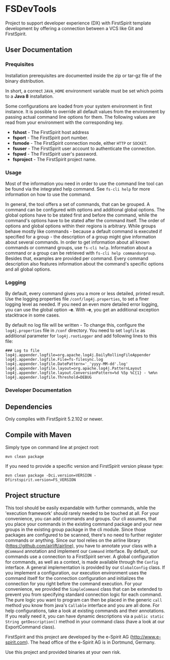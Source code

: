 # FSDevTools

Project to support developer experience (DX) with FirstSpirit template development by offering a connection between a VCS like Git and FirstSpirit.

## User Documentation

### Prequisites
Installation prerequisites are documented inside the zip or tar-gz file of the binary distribution.

In short, a correct `JAVA_HOME` environment variable must be set which points to a **Java 8** installation.

Some configurations are loaded from your system environment in first instance.
It is possible to override all default values from the environment by passing actual command line options for them.
The following values are read from your environment with the corresponding key.

- **fshost** - The FirstSpirit host address
- **fsport** - The FirstSpirit port number.
- **fsmode** - The FirstSpirit connection mode, either `HTTP` or `SOCKET`.
- **fsuser** - The FirstSpirit user account to authenticate the connection.
- **fspwd** - The FirstSpirit user's password.
- **fsproject** - The FirstSpirit project name.

### Usage
Most of the information you need in order to use the command line tool can be found via the integrated help command.
See `fs-cli help` for more information on how to use the command.

In general, the tool offers a set of commands, that can be grouped. A command can be configured with options and
additional global options. The global options have to be stated first and before the command, while the
command's options have to be stated after the command itself. The order of options and global options within
their regions is arbitrary.
While groups behave mostly like commands - because a default command is executed
if specified for a group - the description of a group might give information about several commands.
In order to get information about all known commands or command groups, use `fs-cli help`. Information about a command
or a group can be retrieved with `fs-cli help commandorgroup`. Besides that, examples are provided per command.
Every command description also features information about the command's specific options and all global options.

### Logging

By default, every command gives you a more or less detailed, printed result. Use the logging properties
file `/conf/log4j.properties`, to set a finer logging level as needed.
If you need an even more detailed error logging, you can use the global option **-e**. With **-e**, you get
an additional exception stacktrace in some cases.

By default no log file will be written  - To change this, configure the `log4j.properties` file in `/conf` directory.
You need to set `logfile` as additional parameter for `log4j.rootLogger` and add following lines to this file:

```
### Log to file
log4j.appender.logfile=org.apache.log4j.DailyRollingFileAppender
log4j.appender.logfile.File=fs-filesync.log
log4j.appender.logfile.DatePattern='_'yyyy-MM-dd'.log'
log4j.appender.logfile.layout=org.apache.log4j.PatternLayout
log4j.appender.logfile.layout.ConversionPattern=%d %5p %C{1} - %m%n
log4j.appender.logfile.Threshold=DEBUG
```

### Developer Documentation

## Dependencies
Only compiles with FirstSpirit 5.2.102 or newer.

## Compile with Maven
Simply type on command line at project root:

```
mvn clean package
```

If you need to provide a specific version and FirstSpirit version please type:

```
mvn clean package -Dci.version=VERSION -Dfirstspirit.version=FS_VERSION
```

## Project structure
This tool should be easily expandable with further commands, while the 'execution framework' should rarely
needed to be touched at all. For your convenience, you can add commands and groups. Our cli assumes, that
you place your commands in the existing command package and your new groups in the existing group package
in the cli module. Since those packages are configured to be scanned, there's no need to further register
commands or anything. Since our tool relies on the airline library (https://github.com/airlift/airline), you
have to annotate your class with a `@Command` annotation and implement our `Command` interface. By default,
our commands use a connection to a FirstSpirit server. A global configuration for commands, as well as a
context, is made available through the `Config` interface. A general implementation is provided by our
`GlobalConfig` class. If you implement a configuration, our execution environment uses the command itself
for the connection configuration and initializes the connection for you right before the command
execution. For your convenience, we provided the `SimpleCommand` class that can be extended
to prevent you from specifying standard connection logic for each command. The pure logic you want to program
can then be placed in the generic `call` method you know from java's `Callable` interface and you are all done.
For help configurations, take a look at existing commands and their annotations. If you really need it, you
can have dynamic descriptions via a `public static String getDescription()` method in your command class
(have a look at our ExportCommand class).




FirstSpirit and this project are developed by the e-Spirit AG (http://www.e-spirit.com).
The head office of the e-Spirit AG is in Dortmund, Germany.

Use this project and provided binaries at your own risk.
